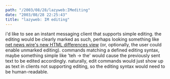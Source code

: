 ```yaml
---
path: "/2003/08/28/lazyweb:IMediting" 
date: "2003/08/28 22:25:43" 
title: "lazyweb: IM editing" 
---
```

i'd like to see an instant messaging client that supports simple editing. the editing would be clearly marked as such, perhaps looking something like <a href="http://inessential.com/?comments=1&amp;postid=2607">net news wire's new HTML differences view</a> (or, optionally, the user could enable unmarked editing). commands matching a defined editing syntax, maybe something simple like 'teh -> the' would cause the previously sent text to be edited accordingly. naturally, edit commands would just show up as text in clients not supporting editing, so the editing syntax would need to be human-readable.